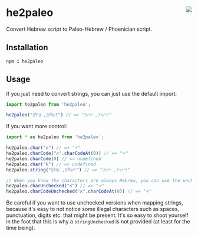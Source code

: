 # he2paleo [<img src="https://img.shields.io/npm/v/he2paleo?logo=npm" align="right" />](https://www.npmjs.com/package/he2paleo)


Convert Hebrew script to Paleo-Hebrew / Phoenician script.

## Installation

```shell
npm i he2paleo
```

## Usage

If you just need to convert strings, you can just use the default import:
```typescript
import he2paleo from 'he2paleo';

he2paleo("שלום, עולם!") // => "𐤔𐤋𐤅𐤌, 𐤏𐤅𐤋𐤌!"
```

If you want more control:
```typescript
import * as he2paleo from 'he2paleo';

he2paleo.char("א") // => "𐤀"
he2paleo.charCode("א".charCodeAt(0)) // => "𐤀"
he2paleo.charCode(0) // => undefined
he2paleo.char("k") // => undefined
he2paleo.string("שלום, עולם!") // => "𐤔𐤋𐤅𐤌, 𐤏𐤅𐤋𐤌!"

// When you know the characters are always Hebrew, you can use the unchecked versions:
he2paleo.charUnchecked("א") // => "𐤀"
he2paleo.charCodeUnchecked("א".charCodeAt(0)) // => "𐤀"
```

Be careful if you want to use unchecked versions when mapping strings, because it's easy to not notice some illegal characters such as spaces, punctuation, digits etc. that might be present. It's so easy to shoot yourself in the foot that this is why a `stringUnchecked` is not provided (at least for the time being).
